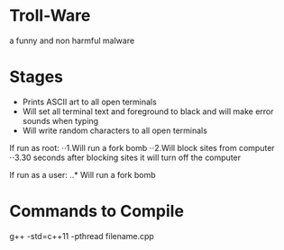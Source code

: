 # Troll-Ware
a funny and non harmful malware
# Stages
* Prints ASCII art to all open terminals
* Will set all terminal text and foreground to black and will make error sounds when typing
* Will write random characters to all open terminals

If run as root:
⋅⋅1.Will run a fork bomb
⋅⋅2.Will block sites from computer 
⋅⋅3.30 seconds after blocking sites it will turn off the computer

If run as a user:
..* Will run a fork bomb

# Commands to Compile
g++ -std=c++11 -pthread filename.cpp
